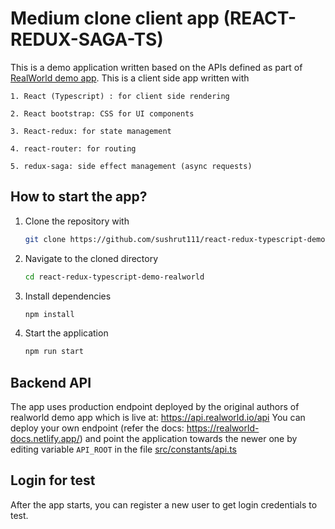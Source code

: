 # Medium clone client app (REACT-REDUX-SAGA-TS)

This is a demo application written based on the APIs defined as part of [RealWorld demo app](https://realworld-docs.netlify.app/). This is a client side app written with
    
    1. React (Typescript) : for client side rendering
    
    2. React bootstrap: CSS for UI components
    
    3. React-redux: for state management
    
    4. react-router: for routing

    5. redux-saga: side effect management (async requests)

## How to start the app?
1. Clone the repository with
    ```sh
    git clone https://github.com/sushrut111/react-redux-typescript-demo-realworld.git
    ```
2. Navigate to the cloned directory
    ```sh
    cd react-redux-typescript-demo-realworld
    ```
3. Install dependencies
    ```sh
    npm install
    ```
4. Start the application
    ```sh
    npm run start
    ```

## Backend API
The app uses production endpoint deployed by the original authors of realworld demo app which is live at: https://api.realworld.io/api
You can deploy your own endpoint (refer the docs: https://realworld-docs.netlify.app/) and point the application towards the newer one by editing variable `API_ROOT` in the file [src/constants/api.ts](https://github.com/sushrut111/react-redux-typescript-demo-realworld/blob/master/src/constants/api.ts)

## Login for test
After the app starts, you can register a new user to get login credentials to test.